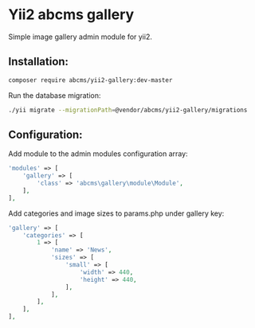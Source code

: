 # Yii2 abcms gallery
Simple image gallery admin module for yii2.

## Installation:
```bash
composer require abcms/yii2-gallery:dev-master
```
Run the database migration:
```bash
./yii migrate --migrationPath=@vendor/abcms/yii2-gallery/migrations
```

## Configuration:

Add module to the admin modules configuration array:
```php
'modules' => [
    'gallery' => [
        'class' => 'abcms\gallery\module\Module',
    ],
],
```

Add categories and image sizes to params.php under gallery key:
```php
'gallery' => [
    'categories' => [
        1 => [
            'name' => 'News',
            'sizes' => [
                'small' => [
                    'width' => 440,
                    'height' => 440,
                ],
            ],
        ],
    ],
],
```
